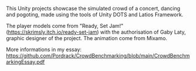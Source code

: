 This Unity projects showcase the simulated crowd of a concert, dancing and pogoting, made using the tools of Unity DOTS and Latios Framework.

The player models come from "Ready, Set Jam!" (https://skrimsly.itch.io/ready-set-jam) with the authorisation of Gaby Laty, graphic designer of the project.
The animation come from Mixamo.

More informations in my essay: 
https://github.com/Pordrack/CrowdBenchmarking/blob/main/CrowdBenchmarkingEssay.pdf
